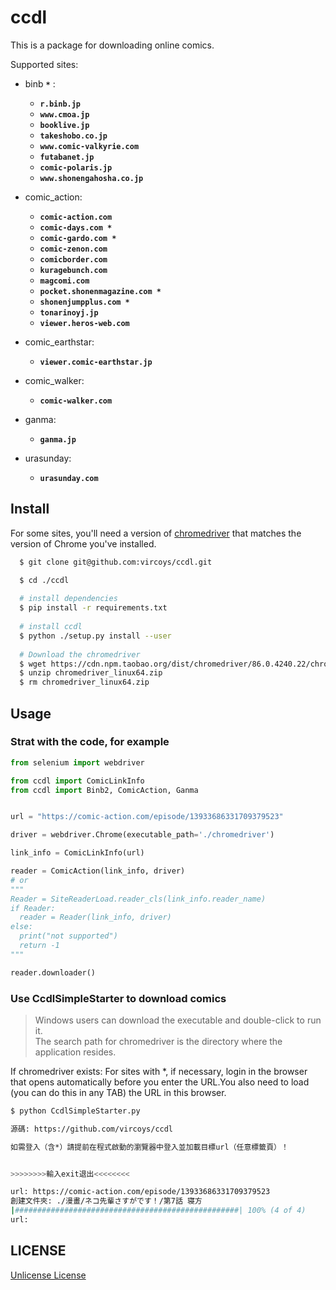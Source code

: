 # ccdl

This is a package for downloading online comics.

Supported sites:  

+ binb **`*`** :  
  + **`r.binb.jp`**  
  + **`www.cmoa.jp`**  
  + **`booklive.jp`**  
  + **`takeshobo.co.jp`**
  + **`www.comic-valkyrie.com`**  
  + **`futabanet.jp`**  
  + **`comic-polaris.jp`**  
  + **`www.shonengahosha.co.jp`**  

+ comic_action:  
  + **`comic-action.com`**  
  + **`comic-days.com *`**  
  + **`comic-gardo.com *`**  
  + **`comic-zenon.com`**  
  + **`comicborder.com`**  
  + **`kuragebunch.com`**  
  + **`magcomi.com`**  
  + **`pocket.shonenmagazine.com *`**  
  + **`shonenjumpplus.com *`**  
  + **`tonarinoyj.jp`**  
  + **`viewer.heros-web.com`**  

+ comic_earthstar:  
  + **`viewer.comic-earthstar.jp`**  

+ comic_walker:  
  + **`comic-walker.com`**  

+ ganma:
  + **`ganma.jp`**  

+ urasunday:  
  + **`urasunday.com`**  

## Install

For some sites, you'll need a version of [chromedriver](http://npm.taobao.org/mirrors/chromedriver/) that matches the version of Chrome you've installed.

```sh
  $ git clone git@github.com:vircoys/ccdl.git

  $ cd ./ccdl
  
  # install dependencies
  $ pip install -r requirements.txt
  
  # install ccdl
  $ python ./setup.py install --user
  
  # Download the chromedriver
  $ wget https://cdn.npm.taobao.org/dist/chromedriver/86.0.4240.22/chromedriver_linux64.zip
  $ unzip chromedriver_linux64.zip
  $ rm chromedriver_linux64.zip
```  

## Usage

### Strat with the code, for example

```python
from selenium import webdriver

from ccdl import ComicLinkInfo
from ccdl import Binb2, ComicAction, Ganma


url = "https://comic-action.com/episode/13933686331709379523"

driver = webdriver.Chrome(executable_path='./chromedriver')

link_info = ComicLinkInfo(url)

reader = ComicAction(link_info, driver)
# or
"""
Reader = SiteReaderLoad.reader_cls(link_info.reader_name)
if Reader:
  reader = Reader(link_info, driver)
else:
  print("not supported")
  return -1
"""

reader.downloader()
```

### Use CcdlSimpleStarter to download comics

> Windows users can download the executable and double-click to run it.  
> The search path for chromedriver is the directory where the application resides.

If chromedriver exists: For sites with \*, if necessary, login in the browser that opens automatically before you enter the URL.You also need to load (you can do this in any TAB) the URL in this browser.  

```sh
$ python CcdlSimpleStarter.py

源碼: https://github.com/vircoys/ccdl

如需登入（含*）請提前在程式啟動的瀏覽器中登入並加載目標url（任意標籤頁）！


>>>>>>>>輸入exit退出<<<<<<<<

url: https://comic-action.com/episode/13933686331709379523
創建文件夾: ./漫畫/ネコ先輩さすがです！/第7話 寝方
|##################################################| 100% (4 of 4)
url:
```  

## LICENSE

[Unlicense License](https://github.com/vircoys/ccdl/blob/master/LICENSE)
